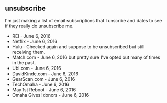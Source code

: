 unsubscribe
---

I'm just making a list of email subscriptions that I unscribe and dates to see if they really do unsubscribe me.

* REI - June 6, 2016
* Netflix - June 6, 2016
* Hulu - Checked again and suppose to be unsubscribed but still receiving them.
* Match.com - June 6, 2016 but pretty sure I've opted out many of times in the past.
* Ubi.com - June 6, 2016
* DavidKinde.com - June 6, 2016
* GearScan.com - June 6, 2016
* TechOmaha - June 6, 2016
* May 1st Reboot - June 6, 2016
* Omaha Gives! donors - June 6, 2016

